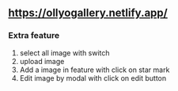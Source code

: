 ## https://ollyogallery.netlify.app/

### Extra feature

1. select all image with switch
2. upload image
3. Add a image in feature with click on star mark
4. Edit image by modal with click on edit button

